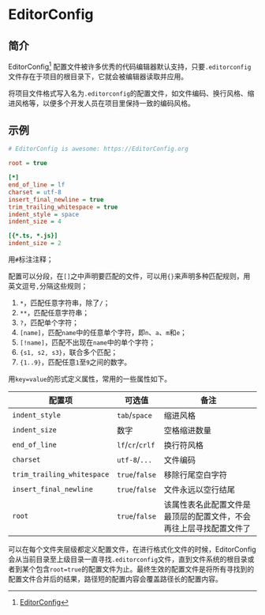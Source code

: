 # EditorConfig

## 简介

EditorConfig[^1] 配置文件被许多优秀的代码编辑器默认支持，只要`.editorconfig`文件存在于项目的根目录下，它就会被编辑器读取并应用。

将项目文件格式写入名为`.editorconfig`的配置文件，如文件编码、换行风格、缩进风格等，以便多个开发人员在项目里保持一致的编码风格。

## 示例

```ini
# EditorConfig is awesome: https://EditorConfig.org

root = true

[*]
end_of_line = lf
charset = utf-8
insert_final_newline = true
trim_trailing_whitespace = true
indent_style = space
indent_size = 4

[{*.ts, *.js}]
indent_size = 2
```

用`#`标注注释；

配置可以分段，在`[]`之中声明要匹配的文件，可以用`{}`来声明多种匹配规则，用英文逗号`,`分隔这些规则；

1. `*`，匹配任意字符串，除了`/`；
2. `**`，匹配任意字符串；
3. `?`，匹配单个字符；
4. `[name]`，匹配`name`中的任意单个字符，即`n`、`a`、`m`和`e`；
5. `[!name]`，匹配不出现在`name`中的单个字符；
6. `{s1, s2, s3}`，联合多个匹配；
7. `{1..9}`，匹配任意`1`至`9`之间的数字。

用`key=value`的形式定义属性，常用的一些属性如下。

| 配置项                     | 可选值           | 备注                                                         |
| -------------------------- | ---------------- | ------------------------------------------------------------ |
| `indent_style`             | `tab`/`space`    | 缩进风格                                                     |
| `indent_size`              | 数字             | 空格缩进数量                                                 |
| `end_of_line`              | `lf`/`cr`/`crlf` | 换行符风格                                                   |
| `charset`                  | `utf-8`/`...`    | 文件编码                                                     |
| `trim_trailing_whitespace` | `true`/`false`   | 移除行尾空白字符                                             |
| `insert_final_newline`     | `true`/`false`   | 文件永远以空行结尾                                           |
| `root`                     | `true`/`false`   | 该属性表名此配置文件是最顶层的配置文件，不会再往上层寻找配置文件了 |

可以在每个文件夹层级都定义配置文件，在进行格式化文件的时候，EditorConfig 会从当前目录至上级目录一直寻找`.editorconfig`文件，直到文件系统的根目录或者到某个包含`root=true`的配置文件为止。最终生效的配置文件是将所有寻找到的配置文件合并后的结果，路径短的配置内容会覆盖路径长的配置内容。

[^1]: [EditorConfig](https://editorconfig.org/)
